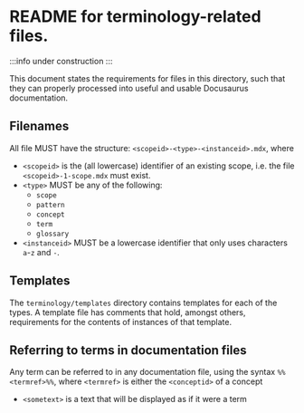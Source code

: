 # README for terminology-related files.

:::info
under construction
:::

This document states the requirements for files in this directory, such that they can properly processed into useful and usable Docusaurus documentation.

## Filenames

All file MUST have the structure: `<scopeid>-<type>-<instanceid>.mdx`, where

- `<scopeid>` is the (all lowercase) identifier of an existing scope, i.e. the file `<scopeid>-1-scope.mdx` must exist.
- `<type>` MUST be any of the following:
  - `scope`
  - `pattern`
  - `concept`
  - `term`
  - `glossary`
- `<instanceid>` MUST be a lowercase identifier that only uses characters `a`-`z` and `-`.

## Templates

The `terminology/templates` directory contains templates for each of the types. A template file has comments that hold, amongst others, requirements for the contents of instances of that template.

## Referring to terms in documentation files

Any term can be referred to in any documentation file, using the syntax `%%<termref>%%`, where `<termref>` is either the `<conceptid>` of a concept

- `<sometext>` is a text that will be displayed as if it were a term
